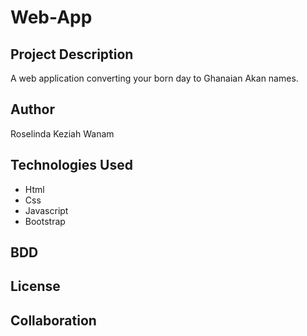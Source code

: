 # Web-App

## Project Description
A web application converting your born day to Ghanaian Akan names.

## Author
Roselinda Keziah Wanam

## Technologies Used
* Html
* Css
* Javascript
* Bootstrap

## BDD

## License
## Collaboration
